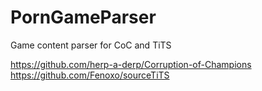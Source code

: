 PornGameParser
==============

Game content parser for CoC and TiTS

https://github.com/herp-a-derp/Corruption-of-Champions  
https://github.com/Fenoxo/sourceTiTS
